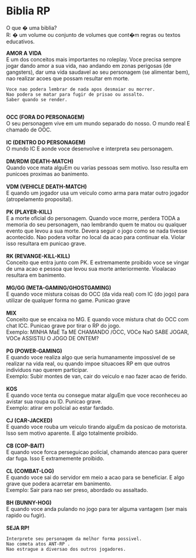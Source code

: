 # Biblia RP
O que � uma biblia?<br>
R: � um volume ou conjunto de volumes que cont�m regras ou textos educativos.

<b>AMOR A VIDA</b><br>
E um dos conceitos mais importantes no roleplay. Voce precisa sempre jogar dando amor a sua vida, nao andando em zonas perigosas (de gangsters), dar uma vida saudavel ao seu personagem (se alimentar bem), nao realizar acoes que possam resultar em morte.
```
Voce nao podera lembrar de nada apos desmaiar ou morrer.
Nao podera se matar para fugir de prisao ou assalto.
Saber quando se render.
```
<br>
<b>OCC (FORA DO PERSONAGEM)</b><br>
O seu personagem vive em um mundo separado do nosso. O mundo real E chamado de OOC.<br>
<br>
<b>IC (DENTRO DO PERSONAGEM)</b><br>
O mundo IC E aonde voce desenvolve e interpreta seu personagem.<br>
<br>
<b>DM/RDM (DEATH-MATCH)</b><br>
Quando voce mata alguEm ou varias pessoas sem motivo. Isso resulta em punicoes proximas ao banimento.<br>
<br>
<b>VDM (VEHICLE DEATH-MATCH)</b><br>
E quando um jogador usa um veiculo como arma para matar outro jogador (atropelamento proposital).<br>
<br>
<b>PK (PLAYER-KILL)</b><br>
E a morte oficial do personagem. Quando voce morre, perdera TODA a memoria do seu personagem, nao lembrando quem te matou ou qualquer evento que levou a sua morte. Devera seguir o jogo como se nada tivesse acontecido. Nao podera voltar no local da acao para continuar ela. Violar isso resultara em punicao grave.<br>
<br>
<b>RK (REVANGE-KILL-KILL)</b><br>
Conceito que entra junto com PK. E extremamente proibido voce se vingar de uma acao e pessoa que levou sua morte anteriormente. Vioalacao resultara em banimento.<br>
<br>
<b>MG/GG (META-GAMING/GHOSTGAMING)</b><br>
E quando voce mistura coisas do OCC (da vida real) com IC (do jogo) para utilizar de qualquer forma no game. Punicao grave<br>
<br>
<b>MIX</b><br>
Conceito que se encaixa no MG. E quando voce mistura chat do OCC com chat ICC. Punicao grave por tirar o RP do jogo.<br>
Exemplo: MINHA MaE Ta ME CHAMANDO /OCC, VOCe NaO SABE JOGAR, VOCe ASSISTIU O JOGO DE ONTEM?<br>
<br>
<b>PG (POWER-GAMING)</b><br>
E quando voce realiza algo que seria humanamente impossivel de se realizar na vida real, ou quando impoe situacoes RP em que outros individuos nao querem participar.<br>
Exemplo: Subir montes de van, cair do veiculo e nao fazer acao de ferido.<br>
<br>
<b>KOS</b><br>
E quando voce tenta ou consegue matar alguEm que voce reconheceu ao avistar sua roupa ou ID. Punicao grave.<br>
Exemplo: atirar em policial ao estar fardado.<br>
<br>
<b>CJ (CAR-JACKED)</b><br>
E quando voce rouba um veiculo tirando alguEm da posicao de motorista. Isso sem motivo aparente. E algo totalmente proibido.<br>
<br>
<b>CB (COP-BAIT)</b><br>
E quando voce forca perseguicao policial, chamando atencao para querer dar fuga. Isso E extramemente proibido.<br>
<br>
<b>CL (COMBAT-LOG)</b><br>
E quando voce sai do servidor em meio a acao para se beneficiar. E algo grave que podera acarretar em banimento.<br>
Exemplo: Sair para nao ser preso, abordado ou assaltado.<br>
<br>
<b>BH (BUNNY-HOG)</b><br>
E quando voce anda pulando no jogo para ter alguma vantagem (ser mais rapido ou fugir).<br>
<br>
<b>SEJA RP!</b>

```
Interprete seu personagem da melhor forma possivel.
Nao cometa atos ANT-RP .
Nao estrague a diversao dos outros jogadores.
```
